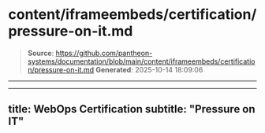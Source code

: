 # content/iframeembeds/certification/pressure-on-it.md

> **Source**: https://github.com/pantheon-systems/documentation/blob/main/content/iframeembeds/certification/pressure-on-it.md
> **Generated**: 2025-10-14 18:09:06

---

---
title: WebOps Certification
subtitle: "Pressure on IT"
---

<Partial file="certification-guide/pressure-on-it.md" />

